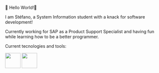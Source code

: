 👋 Hello World!👋

I am Stéfano, a System Information student with a knack for software development!

Currently working for SAP as a Product Support Specialist and having fun while learning how to be a better programmer.

Current tecnologies and tools:

<a href="URL_REDIRECT" target="blank"><img align="center" src="https://img.icons8.com/color/48/000000/html-5--v1.png" height="50" /></a> <a href="URL_REDIRECT" target="blank"><img align="center" src="https://img.icons8.com/color/48/000000/css3.png" height="50" /></a>
